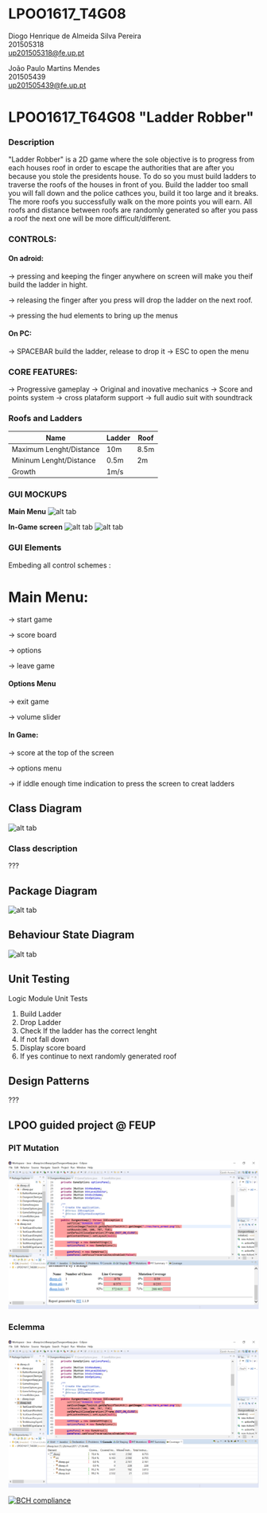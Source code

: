 # LPOO1617_T4G08

Diogo Henrique de Almeida Silva Pereira   
201505318	        
up201505318@fe.up.pt

João Paulo Martins Mendes                 
201505439	        
up201505439@fe.up.pt


# LPOO1617_T64G08 "Ladder Robber"

### Description

"Ladder Robber" is a 2D game where the sole objective is to progress from each houses roof in order to escape the authorities that are after you because you stole the presidents house.
To do so you must build ladders to traverse the roofs of the houses in front of you. Build the ladder too small you will fall down and the police cathces you, build it too large and it breaks.
The more roofs you successfully walk on the more points you will earn.
All roofs and distance between roofs are randomly generated so after you pass a roof the next one will be more difficult/different.

### CONTROLS:

#### On adroid:

-> pressing and keeping the finger anywhere on screen will make you theif build the ladder in hight.

-> releasing the finger after you press will drop the ladder on the next roof.

-> pressing the hud elements to bring up the menus

#### On PC:

-> SPACEBAR build the ladder, release to drop it
-> ESC to open the menu

### CORE FEATURES:

-> Progressive gameplay
-> Original and inovative mechanics
-> Score and points system
-> cross plataform support
-> full audio suit with soundtrack

### Roofs and Ladders

|          Name           | Ladder | Roof |
|-------------------------|--------|------|
| Maximum Lenght/Distance | 10m    | 8.5m |
| Mininum Lenght/Distance | 0.5m   | 2m   |
| Growth                  | 1m/s   |      |

### GUI MOCKUPS

**Main Menu**
![alt tab](http://i.imgur.com/ozMT2Tq.png)

**In-Game  screen**
![alt tab](http://i.imgur.com/WPmBWl1.jpg)
![alt tab](http://i.imgur.com/sbibMCu.jpg)


### GUI Elements

Embeding all control schemes :

# Main Menu:

-> start game

-> score board

-> options

-> leave game

#### Options Menu

-> exit game

-> volume slider

#### In Game:

-> score at the top of the screen

-> options menu

-> if iddle enough time indication to press the screen to creat ladders

## Class Diagram
![alt tab](???)

### Class description

???

## Package Diagram
![alt tab](???)

## Behaviour State Diagram
![alt tab](https://i.imgur.com/uPiYVSN.png)

## Unit Testing

Logic Module Unit Tests

1. Build Ladder
2. Drop Ladder
3. Check If the ladder has the correct lenght
4. If not fall down
5. Display score board
6. If yes continue to next randomly generated roof


## Design Patterns
???


## LPOO guided project @ FEUP

### PIT Mutation
![Alt text](/dkeep/screenshots/PIT.png?raw=true)

### Eclemma

![Alt text](/dkeep/screenshots/Eclemma.png?raw=true)

[![BCH compliance](https://bettercodehub.com/edge/badge/JMendes25/LPOO1617_T4G08?token=3a5e91da9866677b54902291804a21c442d6cbec)](https://bettercodehub.com/)
